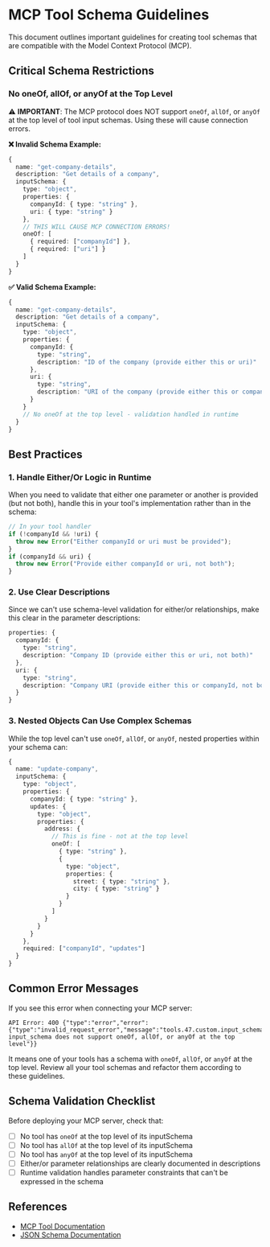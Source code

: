 # MCP Tool Schema Guidelines

This document outlines important guidelines for creating tool schemas that are compatible with the Model Context Protocol (MCP).

## Critical Schema Restrictions

### No oneOf, allOf, or anyOf at the Top Level

⚠️ **IMPORTANT**: The MCP protocol does NOT support `oneOf`, `allOf`, or `anyOf` at the top level of tool input schemas. Using these will cause connection errors.

**❌ Invalid Schema Example:**
```typescript
{
  name: "get-company-details",
  description: "Get details of a company",
  inputSchema: {
    type: "object",
    properties: {
      companyId: { type: "string" },
      uri: { type: "string" }
    },
    // THIS WILL CAUSE MCP CONNECTION ERRORS!
    oneOf: [
      { required: ["companyId"] },
      { required: ["uri"] }
    ]
  }
}
```

**✅ Valid Schema Example:**
```typescript
{
  name: "get-company-details",
  description: "Get details of a company",
  inputSchema: {
    type: "object",
    properties: {
      companyId: { 
        type: "string",
        description: "ID of the company (provide either this or uri)"
      },
      uri: { 
        type: "string",
        description: "URI of the company (provide either this or companyId)"
      }
    }
    // No oneOf at the top level - validation handled in runtime
  }
}
```

## Best Practices

### 1. Handle Either/Or Logic in Runtime

When you need to validate that either one parameter or another is provided (but not both), handle this in your tool's implementation rather than in the schema:

```typescript
// In your tool handler
if (!companyId && !uri) {
  throw new Error("Either companyId or uri must be provided");
}
if (companyId && uri) {
  throw new Error("Provide either companyId or uri, not both");
}
```

### 2. Use Clear Descriptions

Since we can't use schema-level validation for either/or relationships, make this clear in the parameter descriptions:

```typescript
properties: {
  companyId: {
    type: "string",
    description: "Company ID (provide either this or uri, not both)"
  },
  uri: {
    type: "string", 
    description: "Company URI (provide either this or companyId, not both)"
  }
}
```

### 3. Nested Objects Can Use Complex Schemas

While the top level can't use `oneOf`, `allOf`, or `anyOf`, nested properties within your schema can:

```typescript
{
  name: "update-company",
  inputSchema: {
    type: "object",
    properties: {
      companyId: { type: "string" },
      updates: {
        type: "object",
        properties: {
          address: {
            // This is fine - not at the top level
            oneOf: [
              { type: "string" },
              { 
                type: "object",
                properties: {
                  street: { type: "string" },
                  city: { type: "string" }
                }
              }
            ]
          }
        }
      }
    },
    required: ["companyId", "updates"]
  }
}
```

## Common Error Messages

If you see this error when connecting your MCP server:
```
API Error: 400 {"type":"error","error":{"type":"invalid_request_error","message":"tools.47.custom.input_schema: input_schema does not support oneOf, allOf, or anyOf at the top level"}}
```

It means one of your tools has a schema with `oneOf`, `allOf`, or `anyOf` at the top level. Review all your tool schemas and refactor them according to these guidelines.

## Schema Validation Checklist

Before deploying your MCP server, check that:

- [ ] No tool has `oneOf` at the top level of its inputSchema
- [ ] No tool has `allOf` at the top level of its inputSchema  
- [ ] No tool has `anyOf` at the top level of its inputSchema
- [ ] Either/or parameter relationships are clearly documented in descriptions
- [ ] Runtime validation handles parameter constraints that can't be expressed in the schema

## References

- [MCP Tool Documentation](https://modelcontextprotocol.io/docs/concepts/tools)
- [JSON Schema Documentation](https://json-schema.org/)